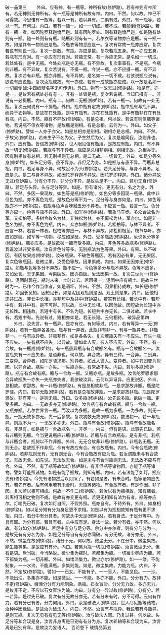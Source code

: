 <!-- { "loadSidebar": true } -->
破一品第三
　　外曰。应有神。有一瓶等。神所有故(修妒路)。若有神则有神所有。若无神则无神所有。有一瓶等是神所有故有神。内曰。不然。何以故。神已不可得故。今思惟有一瓶等。若以一有。若以异有。二俱有过。外曰。有一瓶等。若以一有。有何过。内曰。若有一瓶一。如一一切成。若不成。若颠倒(修妒路)。若有一瓶一者。如因陀罗释迦憍尸迦。其有因陀罗处。则有释迦憍尸迦。如是随有处则有一瓶。随一处则有有瓶。随瓶处则有有一。若尔衣等诸物亦应是瓶。有一瓶一故。如是其有一物皆应是瓶。今瓶衣等物悉应是一。复次有常故一瓶亦应常。复次若说有则说一瓶。复次一是数。有瓶。亦应是数。复次若瓶五身。有一亦应五身。若瓶有形有对。有一亦应有形有对。若瓶无常。有一亦应无常。是名如一一切成。若处处有。是中无瓶。今处处瓶是亦无瓶。有不异故。复次事事有。不是瓶。今瓶则非瓶。有不异故。复次若说有。不摄一瓶。今说一瓶。亦不应摄一瓶。有不异故。复次若有非瓶。瓶亦非瓶。有不异故。是名如一一切不成。若欲说瓶应说有。欲说有应说瓶。复次汝瓶成故。有一亦成。若有一成故瓶亦应成。以一故是名如一一切颠倒(此中四纸辩名字无可传译)。外曰。物有一故无过(修妒路)。物是有。亦是一。是故若有瓶处必有有一。非有一处皆是瓶。复次若说瓶。当知已摄有一。非说有一必摄瓶。内曰。瓶有二。何故二无瓶(修妒路)。若有一瓶一。何故有一处无瓶。复次云何说有一不摄瓶。外曰。瓶中瓶有定故(修妒路)。瓶中瓶有与瓶不异。而异于衣物等。是故在在处瓶。是中有瓶有。亦在在处瓶有。是中有瓶非在在有处有瓶。内曰。不然。瓶有不异故(修妒路)。有是总相。何以故。若说有则信瓶等诸物。若说瓶不信衣等诸物。是故瓶是别相。有是总相。云何为一。外曰。如父子(修妒路)。譬如一人亦子亦父。如是总相亦是别相。别相亦是总相。内曰。不然。子故父(修妒路)。若未生子不名为父。子生然后为父。复次是喻同我。汝则非也。外曰。应有瓶。皆信故(修妒路)。世人眼见信有瓶用。是故应有瓶。内曰。有不异故一切无(修妒路)。若瓶与有不异者。瓶应是总相非别相。别相无故。总相亦无。因有别相故有总相。若无别相则无总相。是二无故。一切皆无。外曰。如足分等名身(修妒路)。如头足分等。虽不异身。非但足为身。如是瓶与有虽不异。而瓶非总相。内曰。若足与身不异。何故足不为头(修妒路)。若头足分等。与身不异者。足应是头。是二与身不异故。如因陀罗释迦不异故。因陀罗即释迦。外曰。诸分异故无过(修妒路)。分有分不异。非分分不异。是故头足不一。内曰。若尔无身(修妒路)。若足与头异。头与足分等异。如是。但有诸分。更无有分。名之为身。外曰。不然。多因一果现故。如色等是瓶(修妒路)。如色分等多因现一瓶果。此中非但色为瓶。亦不离色为瓶。是故色分等不为一。足分等与身亦如是。内曰。如色等瓶亦不一(修妒路)。若瓶与色声香味触五分不异者。不应言一瓶。若言一瓶。色分等亦应一。色等与瓶不异故。外曰。如军林(修妒路)。若象马车步。多众合故名为军。又松柏等。多树合故名为林。非独松为林。亦不离松为林。军亦尔。如是非一色名为瓶。亦不离色为瓶。内曰。众亦如瓶(修妒路)。若松柏等。与林不异者。不应言一林。若言一林者。松柏等亦应一。与林不异故。如松树根茎。枝节华叶。亦应如是破。如军等一切物。尽应如是破。外曰。受多瓶故(修妒路)。汝说色分等多(修妒路)。瓶亦应多。是故欲破一瓶而受多瓶。内曰。非色等多故瓶多(修妒路)。我说汝过非受多瓶。汝自言色分等多。无别瓶法为色等果。外曰。有果。以不破因。有因故果成(修妒路)。汝破瓶果。不破色等瓶因。若有因必有果。无无果因。复次色等瓶因。是微尘果。汝受色等故。因果俱成。内曰。如果无因亦无(修妒路)。如瓶与色等多分不异故。瓶不应一。今色等多分与瓶不异故。色等不应多。又如汝言。无无果因。今果破故。因亦自破。汝法因果一故。复次三世为一(修妒路)。泥团时现在。瓶时未来。土时过去。若因果一。泥团中应有瓶土。是故三世时为一。已作今作当作者。如是语坏。外曰。不然。因果相待成故。如长短(修妒路)。如因长见短。因短见长。如是泥团观瓶则是因。观土则是果。内曰。因他相违共过故。非长中长相。亦非短中及共中(修妒路)。若实有长相。若长中有。若短中有。若共中有。是不可得。何以故。长中无长相。以因他故。因短故为长短中亦无长性。相违故。若短中有长。不名为短。长短共中亦无长。二俱过故。若长中有。若短中有。先说有过。短相亦如是。若无长短。云何相待。
破异品第四
　　外曰。汝先言。有一瓶异。是亦有过。有何等过。内曰。若有等异一一无(修妒路)。若有一瓶异各各无。瓶与有一异者。此瓶非有非一。有与一瓶异者。非瓶非一。一与有瓶异者。非瓶非有。如是各各失。复次若瓶失有一不应失。有失一瓶不应失。一失有瓶不应失。以异故。譬如此人灭。彼人不应灭。外曰。不然。有一合故。有一瓶成(修妒路)。有一瓶虽异瓶与有合故瓶名有。瓶与一合故瓶名一。汝言瓶失有一不应失者。是语非也。何以故。异合故。异有三种。一合异。二别异。三变异。合异者。如陀罗骠求那。别异者。如此人彼人。变异者。如牛粪团变为灰团。以异合故。瓶失一亦失。一失瓶亦失。有常故不失。内曰。若尔多瓶(修妒路)。瓶与有合故有瓶。瓶与一合故一瓶。又瓶亦瓶。是故多瓶。汝言陀罗骠求那合异故瓶失一亦失一失瓶亦失者。我欲破汝异。云何以异证异。应更说因。外曰。总相故。求那故。有一非瓶(修妒路)。有是总相故非瓶。一是求那故非瓶。瓶是陀罗骠。内曰。若尔无瓶(修妒路)。若有是总相故非瓶。一是求那故非瓶。瓶是陀罗骠故。非有非一。是则无瓶。外曰。受多瓶(修妒路)。汝先说多瓶。欲破一瓶。更受多瓶。内曰。一无故多亦无(修妒路)。汝言瓶与有合故有瓶。瓶与一合故一瓶。又瓶亦瓶。若尔世界言一瓶。而汝以为多瓶。是故一瓶为多瓶。一为多故。则无一瓶。一瓶无故多亦无。先一后多故。复次初数无故(修妒路)。数法初一。若一与瓶异。则瓶不为一。一无故多亦无。外曰。瓶与有合故(修妒路)。瓶与有合故瓶名有。非尽有。如是瓶与一合故瓶名一。非尽一。内曰。但有是语。此事先已破。若有非瓶则无瓶。今当更说瓶应非瓶(修妒路)。若瓶与有合故瓶有。是有非瓶。若瓶与非瓶合者。瓶何以不作非瓶。外曰。无无合故非非瓶(修妒路)。非瓶名无瓶。无则无合。是故瓶不作非瓶。今有有故应有合。有合故瓶有。内曰。今有合瓶故(修妒路)。若非瓶则无有。无有则无合。今有合瓶故有应为瓶。若汝谓瓶未与有合故无。无故无合。如先说。无法故无合。如是未与有合时瓶则无法。无法故不应与有合。外曰。不然。有了瓶等故如灯(修妒路)。有非但瓶等诸物因。亦能了瓶等诸物。譬如灯能照诸物。如是有能了瓶故。则知有瓶。内曰。若有法能了如灯。瓶应先有(修妒路)。今先有诸物然后以灯照了。有若如是者。有未合时。瓶等诸物应先有。若先有者。后有何用若有未合时。无瓶等诸物。有合故有者。有是作因。非了因。复次若以相可相成。何故一不作二(修妒路)。若汝以有为瓶相故。知有瓶者。若离相可相之物则不成。是故有亦变更有相。若更无相知有法为有者。瓶等亦应尔。灯喻先已破。复次如灯自照。不假外照。瓶亦自有。不待外有。外曰。如身相(修妒路)。如以足分知有分为身足更不求相。如是以有为瓶相故知有瓶有更不求相。内曰。若分中有分具者。何故头中无足(修妒路)。若有身法。于足分等中。为具有耶。为分有耶。若具有者。头中应有足。身法一故。若分有者。亦不然。何以故。有分如分(修妒路)。若足中有分与足分等。余分中亦尔者。则有分与分为一。是故无有有分名为身。如是足分等自有有分亦同破。有分无故。诸分亦无。外曰。不然。微尘在故(修妒路)。诸分不无。何以故。微尘无分。不在分中。微尘集故。能生瓶等果。是故应有有分。内曰。若集为瓶一切瓶(修妒路)。汝言微尘无分。但有是语。后当破。今当略说。微尘集为瓶时。若都集为瓶。一切微尘尽应为瓶。若不都集为瓶。一切非瓶。外曰。如缕渧集力。微尘亦尔(修妒路)。如一一缕。不能制象。一一水渧。不能满瓶。多集则能。如是。微尘集故。力能为瓶。内曰。不然。不定故(修妒路)。譬如一一石女。不能有子。一一盲人。不能见色。一一沙。不能出油。多集亦不能。如是微尘。一一不能。多亦不能。外曰。分分有力。故非不定(修妒路)。缕渧分分有力能制象。满瓶。石女盲沙。分分无力故。多亦无力。是故非不定。不应以石女盲沙为喻。内曰。分有分一异过故(修妒路)。分有分。若一若异。是过先已破。复次有分无故分亦无。若有分未有时。分不可得。云何有作力。若有分已有者。分力何用。外曰。汝是破法人(修妒路)。世人尽见瓶等诸物。汝种种因缘破。是故汝为破法人。内曰。不然。汝言有与瓶异。我说若有与瓶异。是则无瓶。复次无见有有见无等(修妒路)。汝与破法人同。乃复过甚。何以故。头足分等和合现是身。汝言非身离是已别有有分为身。复次轮轴等和合现为车。汝言离是已别有车。是故汝为妄语人。
百论卷下
破情品第五

